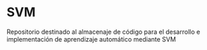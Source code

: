 # SVM
Repositorio destinado al almacenaje de código para el desarrollo e implementación de aprendizaje automático mediante SVM
